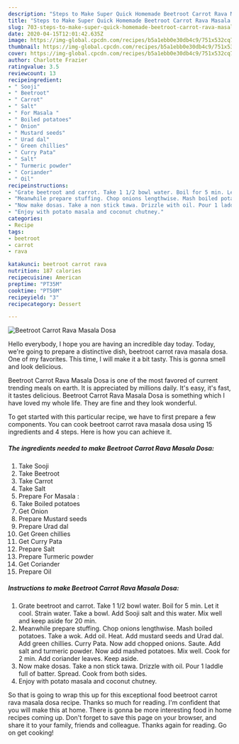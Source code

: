 ```yaml
---
description: "Steps to Make Super Quick Homemade Beetroot Carrot Rava Masala Dosa"
title: "Steps to Make Super Quick Homemade Beetroot Carrot Rava Masala Dosa"
slug: 703-steps-to-make-super-quick-homemade-beetroot-carrot-rava-masala-dosa
date: 2020-04-15T12:01:42.635Z
image: https://img-global.cpcdn.com/recipes/b5a1ebb0e30db4c9/751x532cq70/beetroot-carrot-rava-masala-dosa-recipe-main-photo.jpg
thumbnail: https://img-global.cpcdn.com/recipes/b5a1ebb0e30db4c9/751x532cq70/beetroot-carrot-rava-masala-dosa-recipe-main-photo.jpg
cover: https://img-global.cpcdn.com/recipes/b5a1ebb0e30db4c9/751x532cq70/beetroot-carrot-rava-masala-dosa-recipe-main-photo.jpg
author: Charlotte Frazier
ratingvalue: 3.5
reviewcount: 13
recipeingredient:
- " Sooji"
- " Beetroot"
- " Carrot"
- " Salt"
- " For Masala "
- " Boiled potatoes"
- " Onion"
- " Mustard seeds"
- " Urad dal"
- " Green chillies"
- " Curry Pata"
- " Salt"
- " Turmeric powder"
- " Coriander"
- " Oil"
recipeinstructions:
- "Grate beetroot and carrot. Take 1 1/2 bowl water. Boil for 5 min. Let it cool. Strain water. Take a bowl. Add Sooji salt and this water. Mix well and keep aside for 20 min."
- "Meanwhile prepare stuffing. Chop onions lengthwise. Mash boiled potatoes. Take a wok. Add oil. Heat. Add mustard seeds and Urad dal. Add green chillies. Curry Pata. Now add chopped onions. Saute. Add salt and turmeric powder. Now add mashed potatoes. Mix well. Cook for 2 min. Add coriander leaves. Keep aside."
- "Now make dosas. Take a non stick tawa. Drizzle with oil. Pour 1 laddle full of batter. Spread. Cook from both sides."
- "Enjoy with potato masala and coconut chutney."
categories:
- Recipe
tags:
- beetroot
- carrot
- rava

katakunci: beetroot carrot rava 
nutrition: 187 calories
recipecuisine: American
preptime: "PT35M"
cooktime: "PT50M"
recipeyield: "3"
recipecategory: Dessert

---
```



![Beetroot Carrot Rava Masala Dosa](https://img-global.cpcdn.com/recipes/b5a1ebb0e30db4c9/751x532cq70/beetroot-carrot-rava-masala-dosa-recipe-main-photo.jpg)

Hello everybody, I hope you are having an incredible day today. Today, we're going to prepare a distinctive dish, beetroot carrot rava masala dosa. One of my favorites. This time, I will make it a bit tasty. This is gonna smell and look delicious.



Beetroot Carrot Rava Masala Dosa is one of the most favored of current trending meals on earth. It is appreciated by millions daily. It's easy, it's fast, it tastes delicious. Beetroot Carrot Rava Masala Dosa is something which I have loved my whole life. They are fine and they look wonderful.


To get started with this particular recipe, we have to first prepare a few components. You can cook beetroot carrot rava masala dosa using 15 ingredients and 4 steps. Here is how you can achieve it.

<!--inarticleads1-->

##### The ingredients needed to make Beetroot Carrot Rava Masala Dosa:

1. Take  Sooji
1. Take  Beetroot
1. Take  Carrot
1. Take  Salt
1. Prepare  For Masala :
1. Take  Boiled potatoes
1. Get  Onion
1. Prepare  Mustard seeds
1. Prepare  Urad dal
1. Get  Green chillies
1. Get  Curry Pata
1. Prepare  Salt
1. Prepare  Turmeric powder
1. Get  Coriander
1. Prepare  Oil




<!--inarticleads2-->

##### Instructions to make Beetroot Carrot Rava Masala Dosa:

1. Grate beetroot and carrot. Take 1 1/2 bowl water. Boil for 5 min. Let it cool. Strain water. Take a bowl. Add Sooji salt and this water. Mix well and keep aside for 20 min.
1. Meanwhile prepare stuffing. Chop onions lengthwise. Mash boiled potatoes. Take a wok. Add oil. Heat. Add mustard seeds and Urad dal. Add green chillies. Curry Pata. Now add chopped onions. Saute. Add salt and turmeric powder. Now add mashed potatoes. Mix well. Cook for 2 min. Add coriander leaves. Keep aside.
1. Now make dosas. Take a non stick tawa. Drizzle with oil. Pour 1 laddle full of batter. Spread. Cook from both sides.
1. Enjoy with potato masala and coconut chutney.




So that is going to wrap this up for this exceptional food beetroot carrot rava masala dosa recipe. Thanks so much for reading. I'm confident that you will make this at home. There is gonna be more interesting food in home recipes coming up. Don't forget to save this page on your browser, and share it to your family, friends and colleague. Thanks again for reading. Go on get cooking!
